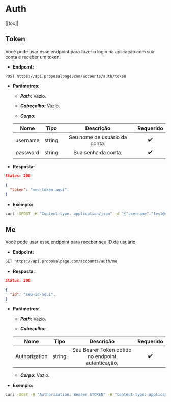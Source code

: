 # Auth

[[toc]]

## Token

Você pode usar esse endpoint para fazer o login na aplicação com sua conta e receber um token.

- **Endpoint:**
```bash
POST https://api.proposalpage.com/accounts/auth/token
```

- **Parâmetros:**
    - ***Path:*** Vazio.

    - ***Cabeçalho:*** Vazio.

    - ***Corpo:***

    | Nome | Tipo | Descrição | Requerido |
    | :-: | :-: | :-: | :-: |
    | username | string | Seu nome de usuário da conta. | :heavy_check_mark: |
    | password | string | Sua senha da conta. | :heavy_check_mark: |

- **Resposta:**
```json
Status: 200

{
  "token": "seu-token-aqui",
}
```

- **Exemplo:**
```bash
curl -XPOST -H "Content-type: application/json" -d '{"username":"test@example.com","password":"test"}' 'https://api.proposalpage.com/accounts/auth/token'
```

## Me

Você pode usar esse endpoint para receber seu ID de usuário.

- **Endpoint:**
```bash
GET https://api.proposalpage.com/accounts/auth/me
```

- **Resposta:**
```json
Status: 200

{
  "id": "seu-id-aqui",
}
```

- **Parâmetros:**
    - ***Path:*** Vazio.

    - ***Cabeçalho:***

    | Nome | Tipo | Descrição | Requerido |
    | :-: | :-: | :-: | :-: |
    | Authorization | string | Seu Bearer Token obtido no endpoint autenticação. | :heavy_check_mark: |

    - ***Corpo:*** Vazio.

- **Exemplo:**
```bash
curl -XGET -H 'Authorization: Bearer $TOKEN' -H "Content-type: application/json" 'https://api.proposalpage.com/accounts/auth/me'
```

